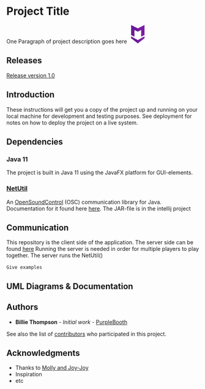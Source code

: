 # Project Title

One Paragraph of project description goes here
![alt text](https://github.com/adam-p/markdown-here/raw/master/src/common/images/icon48.png "Logo Title Text 1")
## Releases 
[Release version 1.0](somelink)

## Introduction

These instructions will get you a copy of the project up and running on your local machine for development and testing purposes. See deployment for notes on how to deploy the project on a live system.

## Dependencies

### Java 11
The project is built in Java 11 using the JavaFX platform for GUI-elements.
 
### [NetUtil](https://github.com/Sciss/NetUtil)
An [OpenSoundControl](http://opensoundcontrol.org/introduction-osc) (OSC) communication library for Java. Documentation for it found here [here](https://www.sciss.de/netutil/doc/api/index.html). The JAR-file is in the intellij project

## Communication

This repository is the client side of the application. The server side can be found [here](https://github.com/malteerasmussen/P3_G6_Miniproject_Server)
Running the server is needed in order for multiple players to play together. The server runs the NetUtil() 

```
Give examples
```

## UML Diagrams & Documentation



## Authors

* **Billie Thompson** - *Initial work* - [PurpleBooth](https://github.com/PurpleBooth)

See also the list of [contributors](https://github.com/your/project/contributors) who participated in this project.


## Acknowledgments

* Thanks to [Molly and Joy-Joy](https://www.goatslive.com/)
* Inspiration
* etc
